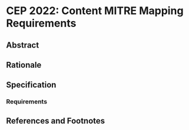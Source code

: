 # CEP 2022: Content MITRE Mapping Requirements

## Abstract

## Rationale

## Specification

### Requirements


## References and Footnotes

